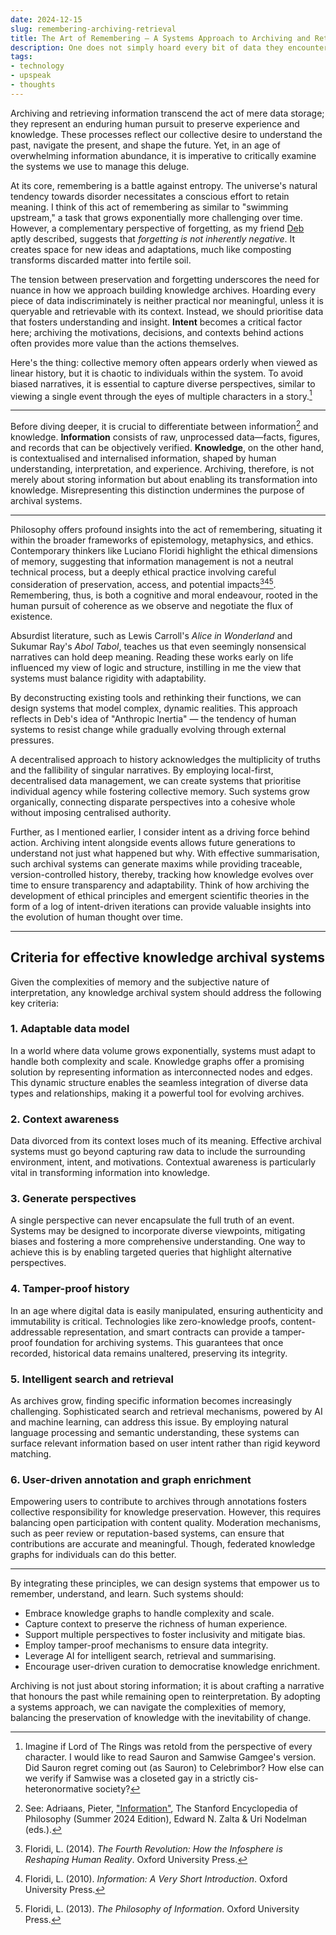 ```yaml
---
date: 2024-12-15
slug: remembering-archiving-retrieval
title: The Art of Remembering — A Systems Approach to Archiving and Retrieval
description: One does not simply hoard every bit of data they encounter. Instead, we must prioritize information that is valuable, meaningful, and conducive to our collective understanding of the world. It is okay to forget.
tags:
- technology
- upspeak
- thoughts
---
```


Archiving and retrieving information transcend the act of mere data storage; they represent an enduring human pursuit to preserve experience and knowledge. These processes reflect our collective desire to understand the past, navigate the present, and shape the future. Yet, in an age of overwhelming information abundance, it is imperative to critically examine the systems we use to manage this deluge.

At its core, remembering is a battle against entropy. The universe's natural tendency towards disorder necessitates a conscious effort to retain meaning. I think of this act of remembering as similar to "swimming upstream," a task that grows exponentially more challenging over time. However, a complementary perspective of forgetting, as my friend [Deb](https://debs.io) aptly described, suggests that _forgetting is not inherently negative_. It creates space for new ideas and adaptations, much like composting transforms discarded matter into fertile soil.

The tension between preservation and forgetting underscores the need for nuance in how we approach building knowledge archives. Hoarding every piece of data indiscriminately is neither practical nor meaningful, unless it is queryable and retrievable with its context. Instead, we should prioritise data that fosters understanding and insight. **Intent** becomes a critical factor here; archiving the motivations, decisions, and contexts behind actions often provides more value than the actions themselves.

Here's the thing: collective memory often appears orderly when viewed as linear history, but it is chaotic to individuals within the system. To avoid biased narratives, it is essential to capture diverse perspectives, similar to viewing a single event through the eyes of multiple characters in a story.[^1]

---

Before diving deeper, it is crucial to differentiate between information[^2] and knowledge. **Information** consists of raw, unprocessed data—facts, figures, and records that can be objectively verified. **Knowledge**, on the other hand, is contextualised and internalised information, shaped by human understanding, interpretation, and experience. Archiving, therefore, is not merely about storing information but about enabling its transformation into knowledge. Misrepresenting this distinction undermines the purpose of archival systems.

---

Philosophy offers profound insights into the act of remembering, situating it within the broader frameworks of epistemology, metaphysics, and ethics. Contemporary thinkers like Luciano Floridi highlight the ethical dimensions of memory, suggesting that information management is not a neutral technical process, but a deeply ethical practice involving careful consideration of preservation, access, and potential impacts[^3][^4][^5]. Remembering, thus, is both a cognitive and moral endeavour, rooted in the human pursuit of coherence as we observe and negotiate the flux of existence.

Absurdist literature, such as Lewis Carroll's *Alice in Wonderland* and Sukumar Ray's *Abol Tabol*, teaches us that even seemingly nonsensical narratives can hold deep meaning. Reading these works early on life influenced my view of logic and structure, instilling in me the view that systems must balance rigidity with adaptability.

By deconstructing existing tools and rethinking their functions, we can design systems that model complex, dynamic realities. This approach reflects in Deb's idea of "Anthropic Inertia" — the tendency of human systems to resist change while gradually evolving through external pressures.

A decentralised approach to history acknowledges the multiplicity of truths and the fallibility of singular narratives. By employing local-first, decentralised data management, we can create systems that prioritise individual agency while fostering collective memory. Such systems grow organically, connecting disparate perspectives into a cohesive whole without imposing centralised authority.

Further, as I mentioned earlier, I consider intent as a driving force behind action. Archiving intent alongside events allows future generations to understand not just what happened but why. With effective summarisation, such archival systems can generate maxims while providing traceable, version-controlled history, thereby, tracking how knowledge evolves over time to ensure transparency and adaptability. Think of how archiving the development of ethical principles and emergent scientific theories in the form of a log of intent-driven iterations can provide valuable insights into the evolution of human thought over time.

---

## Criteria for effective knowledge archival systems

Given the complexities of memory and the subjective nature of interpretation, any knowledge archival system should address the following key criteria:

### 1. Adaptable data model

In a world where data volume grows exponentially, systems must adapt to handle both complexity and scale. Knowledge graphs offer a promising solution by representing information as interconnected nodes and edges. This dynamic structure enables the seamless integration of diverse data types and relationships, making it a powerful tool for evolving archives.

### 2. Context awareness

Data divorced from its context loses much of its meaning. Effective archival systems must go beyond capturing raw data to include the surrounding environment, intent, and motivations. Contextual awareness is particularly vital in transforming information into knowledge.

### 3. Generate perspectives

A single perspective can never encapsulate the full truth of an event. Systems may be designed to incorporate diverse viewpoints, mitigating biases and fostering a more comprehensive understanding. One way to achieve this is by enabling targeted queries that highlight alternative perspectives.

### 4. Tamper-proof history

In an age where digital data is easily manipulated, ensuring authenticity and immutability is critical. Technologies like zero-knowledge proofs, content-addressable representation, and smart contracts can provide a tamper-proof foundation for archiving systems. This guarantees that once recorded, historical data remains unaltered, preserving its integrity.

### 5. Intelligent search and retrieval

As archives grow, finding specific information becomes increasingly challenging. Sophisticated search and retrieval mechanisms, powered by AI and machine learning, can address this issue. By employing natural language processing and semantic understanding, these systems can surface relevant information based on user intent rather than rigid keyword matching.

### 6. User-driven annotation and graph enrichment

Empowering users to contribute to archives through annotations fosters collective responsibility for knowledge preservation. However, this requires balancing open participation with content quality. Moderation mechanisms, such as peer review or reputation-based systems, can ensure that contributions are accurate and meaningful. Though, federated knowledge graphs for individuals can do this better.

---

By integrating these principles, we can design systems that empower us to remember, understand, and learn. Such systems should:

- Embrace knowledge graphs to handle complexity and scale.
- Capture context to preserve the richness of human experience.
- Support multiple perspectives to foster inclusivity and mitigate bias.
- Employ tamper-proof mechanisms to ensure data integrity.
- Leverage AI for intelligent search, retrieval and summarising.
- Encourage user-driven curation to democratise knowledge enrichment.

Archiving is not just about storing information; it is about crafting a narrative that honours the past while remaining open to reinterpretation. By adopting a systems approach, we can navigate the complexities of memory, balancing the preservation of knowledge with the inevitability of change.

[^1]: Imagine if Lord of The Rings was retold from the perspective of every character. I would like to read Sauron and Samwise Gamgee's version. Did Sauron regret coming out (as Sauron) to Celebrimbor? How else can we verify if Samwise was a closeted gay in a strictly cis-heteronormative society?

[^2]: See: Adriaans, Pieter, ["Information"](https://plato.stanford.edu/archives/sum2024/entries/information/), The Stanford Encyclopedia of Philosophy (Summer 2024 Edition), Edward N. Zalta & Uri Nodelman (eds.). 

[^3]: Floridi, L. (2014). *The Fourth Revolution: How the Infosphere is Reshaping Human Reality*. Oxford University Press.

[^4]: Floridi, L. (2010). *Information: A Very Short Introduction*. Oxford University Press.

[^5]: Floridi, L. (2013). *The Philosophy of Information*. Oxford University Press.
